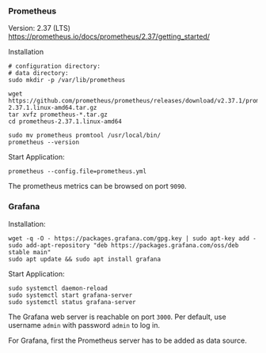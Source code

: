 ### Prometheus
Version: 2.37 (LTS)
https://prometheus.io/docs/prometheus/2.37/getting_started/

Installation
```
# configuration directory:
# data directory:
sudo mkdir -p /var/lib/prometheus

wget https://github.com/prometheus/prometheus/releases/download/v2.37.1/prometheus-2.37.1.linux-amd64.tar.gz
tar xvfz prometheus-*.tar.gz
cd prometheus-2.37.1.linux-amd64

sudo mv prometheus promtool /usr/local/bin/
prometheus --version
```

Start Application:
```
prometheus --config.file=prometheus.yml
```

The prometheus metrics can be browsed on port `9090`.

### Grafana

Installation:
```
wget -q -O - https://packages.grafana.com/gpg.key | sudo apt-key add -
sudo add-apt-repository "deb https://packages.grafana.com/oss/deb stable main"
sudo apt update && sudo apt install grafana
```

Start Application:
```
sudo systemctl daemon-reload
sudo systemctl start grafana-server
sudo systemctl status grafana-server
```

The Grafana web server is reachable on port `3000`. Per default, use username `admin` with password `admin` to log in.

For Grafana, first the Prometheus server has to be added as data source.
